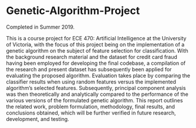 # Genetic-Algorithm-Project

Completed in Summer 2019.

This is a course project for ECE 470: Artificial Intelligence at the University of Victoria, with the focus of this project being on the
implementation of a genetic algorithm on the subject of feature selection for classification. With
the background research material and the dataset for credit card fraud having been employed for
developing the final codebase, a compilation of the research and present dataset has subsequently
been applied for evaluating the proposed algorithm. Evaluation takes place by comparing the
classifier results when using random features versus the implemented algorithm’s selected
features. Subsequently, principal component analysis was then theoretically and analytically
compared to the performance of the various versions of the formulated genetic algorithm. This
report outlines the related work, problem formulation, methodology, final results, and
conclusions obtained, which will be further verified in future research, development, and testing.
